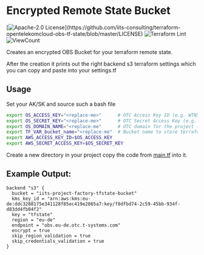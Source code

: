 # Encrypted Remote State Bucket

[![Apache-2.0 License](https://img.shields.io/badge/License-Apache%202.0-blue.svg?)](https://github.com/iits-consulting/terraform-opentelekomcloud-obs-tf-state/blob/master/LICENSE)
![Terraform Lint](https://github.com/iits-consulting/terraform-opentelekomcloud-obs-tf-state/workflows/terraform-lint/badge.svg)
![ViewCount](https://views.whatilearened.today/views/github/iits-consulting/terraform-opentelekomcloud-obs-tf-state.svg)


Creates an encrypted OBS Bucket for your terraform remote state.

After the creation it prints out the right backend s3 terraform settings which you can copy
and paste into your settings.tf

## Usage

Set your AK/SK and source such a bash file

```bash
export OS_ACCESS_KEY="<replace-me>"      # OTC Access Key ID (e.g. WTN5W8OLNKNJKVFVCY01)
export OS_SECRET_KEY="<replace-me>"      # OTC Secret Access Key (e.g. aFrR9bt7hXGIVbDcO73cnAlpUla06xZ4nytPOQZF)
export OS_DOMAIN_NAME="<replace-me"      # OTC domain for the project (e.g. OTC-EU-DE-00000000001000012345)
export TF_VAR_bucket_name="<replace-me"  # Bucket name to store terraform state (e.g iits-project-factory-tfstate-bucket)
export AWS_ACCESS_KEY_ID=$OS_ACCESS_KEY
export AWS_SECRET_ACCESS_KEY=$OS_SECRET_KEY
```

Create a new directory in your project copy the code from [main.tf](./main.tf) into it.

## Example Output:
```hcl
backend "s3" {
  bucket = "iits-project-factory-tfstate-bucket"
  kms_key_id = "arn:aws:kms:eu-de:ddc3288175e341128f85ec419e2865a7:key/f8dfbd74-2c59-45bb-934f-d83dd4fb04f2"
  key = "tfstate"
  region = "eu-de"
  endpoint = "obs.eu-de.otc.t-systems.com"
  encrypt = true
  skip_region_validation = true
  skip_credentials_validation = true
}
```